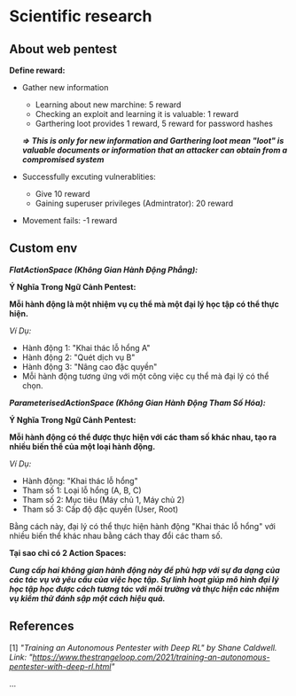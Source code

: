 # Scientific research

## About web pentest
**Define reward:**

  * Gather new information
    
    * Learning about new marchine: 5 reward
    * Checking an exploit and learning it is valuable: 1 reward
    * Garthering loot provides 1 reward, 5 reward for password hashes
    
    **_=> This is only for new information and Garthering loot mean "loot" is valuable documents or information that an attacker can obtain from a compromised system_**

  * Successfully excuting vulnerablities:
    * Give 10 reward
    * Gaining superuser privileges (Admintrator): 20 reward

  * Movement fails: -1 reward

## Custom env
**_FlatActionSpace (Không Gian Hành Động Phẳng):_**

**Ý Nghĩa Trong Ngữ Cảnh Pentest:**
 
 **Mỗi hành động là một nhiệm vụ cụ thể mà một đại lý học tập có thể thực hiện.**
 
 _Ví Dụ:_
   
  * Hành động 1: "Khai thác lỗ hổng A"
  * Hành động 2: "Quét dịch vụ B"
  * Hành động 3: "Nâng cao đặc quyền"
  * Mỗi hành động tương ứng với một công việc cụ thể mà đại lý có thể chọn.

**_ParameterisedActionSpace (Không Gian Hành Động Tham Số Hóa):_**

**Ý Nghĩa Trong Ngữ Cảnh Pentest:**

**Mỗi hành động có thể được thực hiện với các tham số khác nhau, tạo ra nhiều biến thể của một loại hành động.**

_Ví Dụ:_

  * Hành động: "Khai thác lỗ hổng"
  * Tham số 1: Loại lỗ hổng (A, B, C)
  * Tham số 2: Mục tiêu (Máy chủ 1, Máy chủ 2)
  * Tham số 3: Cấp độ đặc quyền (User, Root)
    
Bằng cách này, đại lý có thể thực hiện hành động "Khai thác lỗ hổng" với nhiều biến thể khác nhau bằng cách thay đổi các tham số.

**Tại sao chỉ có 2 Action Spaces:**

**_Cung cấp hai không gian hành động này để phù hợp với sự đa dạng của các tác vụ và yêu cầu của việc học tập. Sự linh hoạt giúp mô hình đại lý học tập học được cách tương tác với môi trường và thực hiện các nhiệm vụ kiểm thử đánh sập một cách hiệu quả._**

## References
[1] _"Training an Autonomous Pentester with Deep RL" by Shane Caldwell. Link: "https://www.thestrangeloop.com/2021/training-an-autonomous-pentester-with-deep-rl.html"_

...
